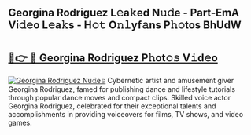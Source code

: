 ## Georgina Rodriguez L𝚎a𝚔ed N𝚞𝚍e - Part-EmA Vi𝚍𝚎o L𝚎a𝚔s - H𝚘𝚝 O𝚗𝚕yf𝚊ns P𝚑𝚘tos BhUdW

# <h2><a href="http://kf0nah.oniu.top/?m=Georgina+Rodriguez">🔗👉 🔴 Georgina Rodriguez P𝚑ot𝚘𝚜 V𝚒d𝚎o</a></h2>

[![Georgina Rodriguez Nu𝚍e𝚜](https://i.imgur.com/0qMVB7G.gif)](http://kf0nah.oniu.top/?m=Georgina+Rodriguez)
Cybernetic artist and amusement giver Georgina Rodriguez, famed for publishing dance and lifestyle tutorials through popular dance moves and compact clips. Skilled voice actor Georgina Rodriguez, celebrated for their exceptional talents and accomplishments in providing voiceovers for films, TV shows, and video games.  
